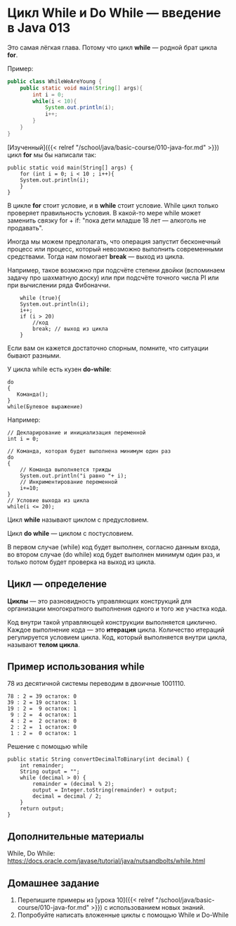 # Цикл While и Do While — введение в Java 013

Это самая лёгкая глава. Потому что цикл **while** — родной брат цикла **for**.

Пример:

```Java
public class WhileWeAreYoung {
	public static void main(String[] args){
		int i = 0;
		while(i < 10){
			System.out.println(i);
			i++;
		}
	}
}
```

[Изученный]({{< relref "/school/java/basic-course/010-java-for.md" >}}) цикл **for** мы бы написали так:

```code
public static void main(String[] args) {
    for (int i = 0; i < 10 ; i++){
    System.out.println(i);
    }
}
```

В цикле **for** стоит условие, и в **while** стоит условие. While цикл только проверяет правильность условия. В какой-то мере while может заменить связку for + if: "пока дети младше 18 лет — алкоголь не продавать".

Иногда мы можем предполагать, что операция запустит бесконечный процесс или процесс, который невозможно выполнить современными средствами. Тогда нам помогает **break** — выход из цикла.

Например, такое возможно при подсчёте степени двойки (вспоминаем задачу про шахматную доску) или при подсчёте точного числа PI или при вычислении ряда Фибоначчи.

```code
    while (true){
    System.out.println(i);
    i++;
    if (i > 20)
        //код
        break; // выход из цикла
    }
```

Если вам он кажется достаточно спорным, помните, что ситуации бывают разными.

У цикла while есть кузен **do-while**:

```code
do
{
   Команда();
}
while(Булевое выражение)
```

Например:

```code
// Декларирование и инициализация переменной
int i = 0;

// Команда, которая будет выполнена минимум один раз
do
{
    // Команда выполняется трижды
    System.out.println("i равно "+ i);
    // Инкриментирование переменной
    i+=10;
}
// Условие выхода из цикла
while(i <= 20);
```

Цикл **while** называют циклом с предусловием. 

Цикл **do while** — циклом с постусловием.

В первом случае (while) код будет выполнен, согласно данным входа, во втором случае (do while) код будет выполнен минимум один раз, и только потом будет проверка на выход из цикла.

## Цикл — определение

**Циклы** — это разновидность управляющих конструкций для организации многократного выполнения одного и того же участка кода.

Код внутри такой управляющей конструкции выполняется циклично. Каждое выполнение кода — это **итерация** цикла. Количество итераций регулируется условием цикла. Код, который выполняется внутри цикла, называют **телом цикла**.

## Пример использования while

78 из десятичной системы переводим в двоичные 1001110. 

```code
78 : 2 = 39 остаток: 0
39 : 2 = 19 остаток: 1
19 : 2 =  9 остаток: 1
 9 : 2 =  4 остаток: 1
 4 : 2 =  2 остаток: 0
 2 : 2 =  1 остаток: 0
 1 : 2 =  0 остаток: 1
```

Решение с помощью while

```code
public static String convertDecimalToBinary(int decimal) {
    int remainder;
    String output = "";
    while (decimal > 0) {
        remainder = (decimal % 2);
        output = Integer.toString(remainder) + output; 
        decimal = decimal / 2;
    }
    return output;
}
```

## Дополнительные материалы

While, Do While: https://docs.oracle.com/javase/tutorial/java/nutsandbolts/while.html

## Домашнее задание

1. Перепишите примеры из [урока 10]({{< relref "/school/java/basic-course/010-java-for.md" >}}) с использованием новых знаний. 
2. Попробуйте написать вложенные циклы с помощью While и Do-While
